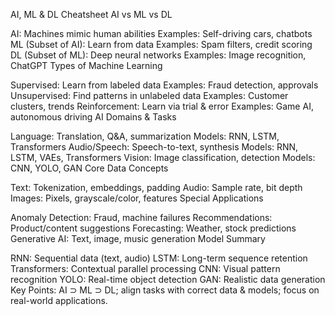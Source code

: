 AI, ML & DL Cheatsheet
AI vs ML vs DL

AI: Machines mimic human abilities
Examples: Self-driving cars, chatbots
ML (Subset of AI): Learn from data
Examples: Spam filters, credit scoring
DL (Subset of ML): Deep neural networks
Examples: Image recognition, ChatGPT
Types of Machine Learning

Supervised: Learn from labeled data
Examples: Fraud detection, approvals
Unsupervised: Find patterns in unlabeled data
Examples: Customer clusters, trends
Reinforcement: Learn via trial & error
Examples: Game AI, autonomous driving
AI Domains & Tasks

Language: Translation, Q&A, summarization
Models: RNN, LSTM, Transformers
Audio/Speech: Speech-to-text, synthesis
Models: RNN, LSTM, VAEs, Transformers
Vision: Image classification, detection
Models: CNN, YOLO, GAN
Core Data Concepts

Text: Tokenization, embeddings, padding
Audio: Sample rate, bit depth
Images: Pixels, grayscale/color, features
Special Applications

Anomaly Detection: Fraud, machine failures
Recommendations: Product/content suggestions
Forecasting: Weather, stock predictions
Generative AI: Text, image, music generation
Model Summary

RNN: Sequential data (text, audio)
LSTM: Long-term sequence retention
Transformers: Contextual parallel processing
CNN: Visual pattern recognition
YOLO: Real-time object detection
GAN: Realistic data generation
Key Points: AI ⊃ ML ⊃ DL; align tasks with correct data & models; focus on real-world applications.

